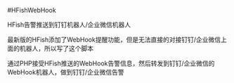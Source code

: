 #HFishWebHook

HFish告警推送到钉钉机器人/企业微信机器人

最新版的HFish添加了WebHook提醒功能，但是无法直接的对接钉钉/企业微信上面的机器人，所以写了这个脚本

通过PHP接受HFish推送的WebHook告警信息，然后转发到钉钉/企业微信的WebHook机器人，做到钉钉/企业微信告警
